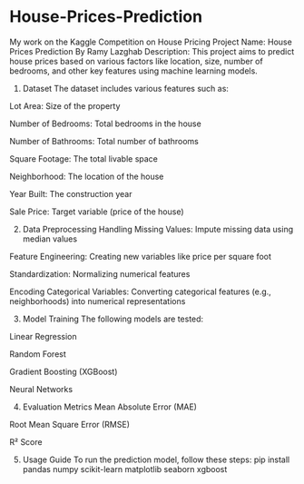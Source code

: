 # House-Prices-Prediction
My work on the Kaggle Competition on House Pricing
Project Name: House Prices Prediction By Ramy Lazghab
Description: This project aims to predict house prices based on various factors like location, size, number of bedrooms, and other key features using machine learning models.

1. Dataset
The dataset includes various features such as:

Lot Area: Size of the property

Number of Bedrooms: Total bedrooms in the house

Number of Bathrooms: Total number of bathrooms

Square Footage: The total livable space

Neighborhood: The location of the house

Year Built: The construction year

Sale Price: Target variable (price of the house)

2. Data Preprocessing
Handling Missing Values: Impute missing data using median values

Feature Engineering: Creating new variables like price per square foot

Standardization: Normalizing numerical features

Encoding Categorical Variables: Converting categorical features (e.g., neighborhoods) into numerical representations

3. Model Training
The following models are tested:

Linear Regression

Random Forest

Gradient Boosting (XGBoost)

Neural Networks

4. Evaluation Metrics
Mean Absolute Error (MAE)

Root Mean Square Error (RMSE)

R² Score

5. Usage Guide
To run the prediction model, follow these steps:
pip install pandas numpy scikit-learn matplotlib seaborn xgboost
